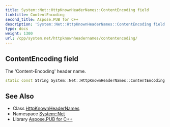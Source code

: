 ```yaml
---
title: System::Net::HttpKnownHeaderNames::ContentEncoding field
linktitle: ContentEncoding
second_title: Aspose.PUB for C++
description: 'System::Net::HttpKnownHeaderNames::ContentEncoding field. The ''Content-Encoding'' header name in C++.'
type: docs
weight: 1300
url: /cpp/system.net/httpknownheadernames/contentencoding/
---
```

## ContentEncoding field


The 'Content-Encoding' header name.

```cpp
static const String System::Net::HttpKnownHeaderNames::ContentEncoding
```

## See Also

* Class [HttpKnownHeaderNames](../)
* Namespace [System::Net](../../)
* Library [Aspose.PUB for C++](../../../)
